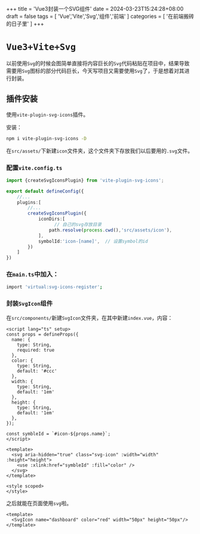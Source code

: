+++
title = 'Vue3封装一个SVG组件'
date = 2024-03-23T15:24:28+08:00
draft = false
tags = [
  'Vue','Vite','Svg','组件','前端'
]
categories = [
    '在前端搬砖的日子里'
]
+++

# `Vue3+Vite+Svg`

以前使用`Svg`的时候会图简单直接将内容巨长的`Svg`代码粘贴在项目中，结果导致需要用`Svg`图标的部分代码巨长，今天写项目又需要使用`Svg`了，于是想着对其进行封装。

## 插件安装

使用`vite-plugin-svg-icons`插件。

安装：

```bash
npm i vite-plugin-svg-icons -D
```

在`src/assets/`下新建`icon`文件夹，这个文件夹下存放我们以后要用的`.svg`文件。

### 配置`vite.config.ts`

```ts
import {createSvgIconsPlugin} from 'vite-plugin-svg-icons';

export default defineConfig({
    //...
    plugins:[
        //...
        createSvgIconsPlugin({
            iconDirs:[
                  // 自己的svg存放目录
                path.resolve(process.cwd(),'src/assets/icon'),
            ],
            symbolId:'icon-[name]',  // 设置symbol的id
        })
    ]
})
```

### 在`main.ts`中加入：

```bash
import 'virtual:svg-icons-register';
```

### 封装`SvgIcon`组件

在`src/components/`新建`SvgIcon`文件夹，在其中新建`index.vue`，内容：

```vue
<script lang="ts" setup>
const props = defineProps({
  name: {
    type: String,
    required: true
  },
  color: {
    type: String,
    default: '#ccc'
  },
  width: {
    type: String,
    default: '1em'
  },
  height: {
    type: String,
    default: '1em'
  },
});

const symbleId = `#icon-${props.name}`;
</script>

<template>
  <svg aria-hidden="true" class="svg-icon" :width="width" :height="height">
    <use :xlink:href="symbleId" :fill="color" />
  </svg>
</template>

<style scoped>
</style>
```

之后就能在页面使用`svg`啦。

```vue
<template>
  <SvgIcon name="dashboard" color="red" width="50px" height="50px"/>
</template>
```















